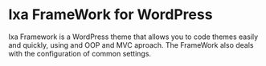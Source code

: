 Ixa FrameWork for WordPress
=====

Ixa Framework is a WordPress theme that allows you to code themes easily and quickly, using and OOP and MVC aproach. The FrameWork also deals with the configuration of common settings.